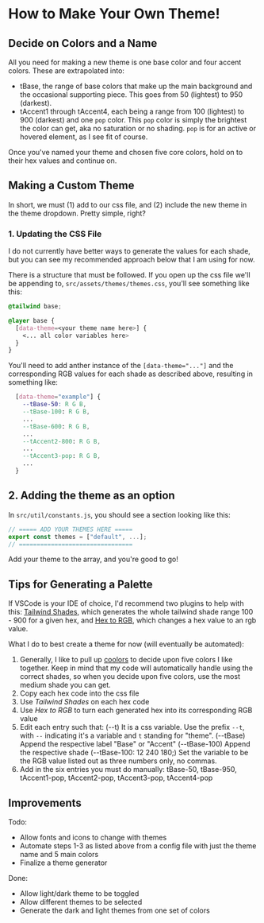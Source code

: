 # How to Make Your Own Theme!


## Decide on Colors and a Name

All you need for making a new theme is one base color and four accent colors. These are extrapolated into:

- tBase, the range of base colors that make up the main background and the occasional supporting piece. This goes from 50 (lightest) to 950 (darkest).
- tAccent1 through tAccent4, each being a range from 100 (lightest) to 900 (darkest) and one `pop` color. This `pop` color is simply the brightest the color can get, aka no saturation or no shading. `pop` is for an active or hovered element, as I see fit of course.

Once you've named your theme and chosen five core colors, hold on to their hex values and continue on.

## Making a Custom Theme

In short, we must (1) add to our css file, and (2) include the new theme in the theme dropdown. Pretty simple, right?

### 1. Updating the CSS File

I do not currently have better ways to generate the values for each shade, but you can see my recommended approach below that I am using for now.

There is a structure that must be followed. If you open up the css file we'll be appending to, `src/assets/themes/themes.css`, you'll see something like this:

```css
@tailwind base;

@layer base {
  [data-theme=<your theme name here>] {
    <... all color variables here>
  }
}
```

You'll need to add anther instance of the `[data-theme="..."]` and the corresponding RGB values for each shade as described above, resulting in something like:

```css
  [data-theme="example"] {
    --tBase-50: R G B,
    --tBase-100: R G B,
    ...
    --tBase-600: R G B,
    ...
    --tAccent2-800: R G B,
    ...
    --tAccent3-pop: R G B,
    ...
  }
```

## 2. Adding the theme as an option

In `src/util/constants.js`, you should see a section looking like this:

```js
// ===== ADD YOUR THEMES HERE =====
export const themes = ["default", ...];
// ================================
```

Add your theme to the array, and you're good to go!

## Tips for Generating a Palette

If VSCode is your IDE of choice, I'd recommend two plugins to help with this: [Tailwind Shades](https://marketplace.visualstudio.com/items?itemName=bourhaouta.tailwindshades), which generates the whole tailwind shade range 100 - 900 for a given hex, and [Hex to RGB](https://marketplace.visualstudio.com/items?itemName=daverik.hextorgb), which changes a hex value to an rgb value.

What I do to best create a theme for now (will eventually be automated):

1. Generally, I like to pull up [coolors](https://coolors.co) to decide upon five colors I like together. Keep in mind that my code will automatically handle using the correct shades, so when you decide upon five colors, use the most medium shade you can get.
2. Copy each hex code into the css file
3. Use _Tailwind Shades_ on each hex code
4. Use _Hex to RGB_ to turn each generated hex into its corresponding RGB value
5. Edit each entry such that:
   (--t) It is a css variable. Use the prefix `--t`, with `--` indicating it's a variable and `t` standing for "theme".
   (--tBase) Append the respective label "Base" or "Accent<number>"
   (--tBase-100) Append the respective shade
   (--tBase-100: 12 240 180;) Set the variable to be the RGB value listed out as three numbers only, no commas.
6. Add in the six entries you must do manually: tBase-50, tBase-950, tAccent1-pop, tAccent2-pop, tAccent3-pop, tAccent4-pop

## Improvements

Todo:

- Allow fonts and icons to change with themes
- Automate steps 1-3 as listed above from a config file with just the theme name and 5 main colors
- Finalize a theme generator

Done:

- Allow light/dark theme to be toggled
- Allow different themes to be selected
- Generate the dark and light themes from one set of colors
